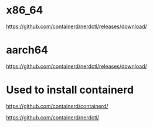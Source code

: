# x86_64

https://github.com/containerd/nerdctl/releases/download/

# aarch64

https://github.com/containerd/nerdctl/releases/download/

# Used to install containerd

https://github.com/containerd/containerd/

https://github.com/containerd/nerdctl/
